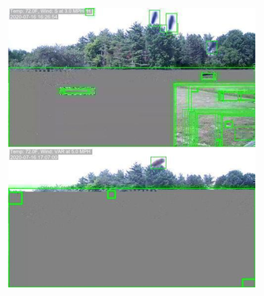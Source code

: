 ![20200716-162535-165540](in/20200716/20200716-162535-165540_0_.jpg)
![20200716-165545-172550](in/20200716/20200716-165545-172550_0_.jpg)
